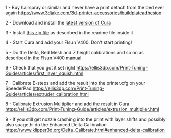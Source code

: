 1 - Buy hairspray or similar and never have a print detach from the bed ever again https://www.3djake.com/3d-printer-accessories/buildplateadhesion  

 
2 - Download and install the <a href=https://ultimaker.com/software/ultimaker-cura>latest version of Cura</a>


3 - Install <a href="Updated%20config%20for%20Cura%20-%20Flsun%20V400%20(v0.1).zip?raw=true">this zip file</a> as described in the readme file inside it 


4 - Start Cura and add your Flsun V400. Don't start printing!  


5 - Do the Delta, Bed Mesh and Z height calibrations and so on as described in the Flsun V400 manual  


6 - Check that you got it set right https://ellis3dp.com/Print-Tuning-Guide/articles/first_layer_squish.html  


7 - Calibrate E-steps and add the result into the printer.cfg on your SpeederPad https://ellis3dp.com/Print-Tuning-Guide/articles/extruder_calibration.html  


8 - Calibrate Extrusion Multiplier and add the result in Cura https://ellis3dp.com/Print-Tuning-Guide/articles/extrusion_multiplier.html  

	
9 - If you still get nozzle crashing into the print with layer shifts and possibly also spagethi do the Enhanced Delta Calibration https://www.klipper3d.org/Delta_Calibrate.html#enhanced-delta-calibration  
